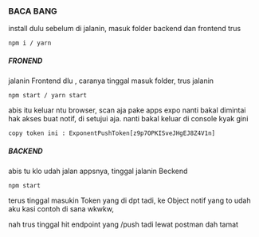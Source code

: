 ### BACA BANG
install dulu sebelum di jalanin, masuk folder backend dan frontend trus

```
npm i / yarn
```

##### FRONEND


jalanin Frontend dlu , caranya tinggal masuk folder, trus jalanin
```
npm start / yarn start
```

abis itu keluar ntu browser, scan aja pake apps expo
nanti bakal dimintai hak akses buat notif, di setujui aja.
nanti bakal keluar di console kyak gini 
```
copy token ini : ExponentPushToken[z9p7OPKISveJHgEJ8Z4V1n]
```



##### BACKEND

abis tu klo udah jalan appsnya, tinggal jalanin Beckend
```
npm start
```

terus tinggal masukin Token yang di dpt tadi, ke Object notif yang to 
udah aku kasi contoh di sana wkwkw,

nah trus tinggal hit endpoint yang /push tadi lewat postman dah tamat

